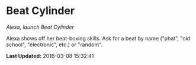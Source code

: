 # Beat Cylinder
*Alexa, launch Beat Cylinder*

Alexa shows off her beat-boxing skills.  Ask for a beat by name ("phat", "old school", "electronic", etc.) or "random".

**Last Updated:** 2016-03-08 15:32:41